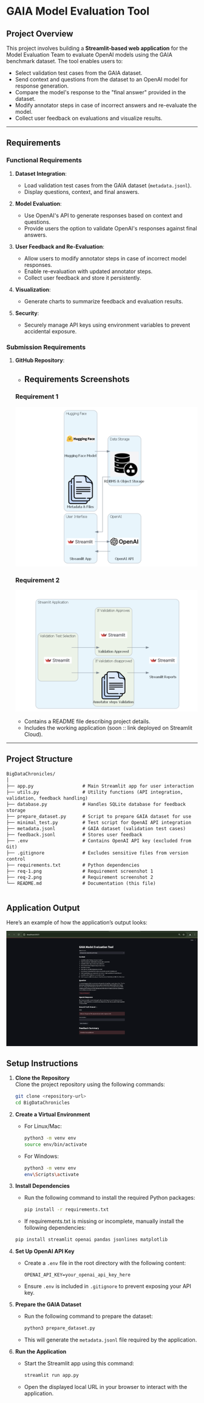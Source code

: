 # GAIA Model Evaluation Tool

## **Project Overview**

This project involves building a **Streamlit-based web application** for the Model Evaluation Team to evaluate OpenAI models using the GAIA benchmark dataset. The tool enables users to:

- Select validation test cases from the GAIA dataset.
- Send context and questions from the dataset to an OpenAI model for response generation.
- Compare the model's response to the "final answer" provided in the dataset.
- Modify annotator steps in case of incorrect answers and re-evaluate the model.
- Collect user feedback on evaluations and visualize results.

---

## **Requirements**

### **Functional Requirements**

1. **Dataset Integration**:

   - Load validation test cases from the GAIA dataset (`metadata.jsonl`).
   - Display questions, context, and final answers.

2. **Model Evaluation**:

   - Use OpenAI's API to generate responses based on context and questions.
   - Provide users the option to validate OpenAI's responses against final answers.

3. **User Feedback and Re-Evaluation**:

   - Allow users to modify annotator steps in case of incorrect model responses.
   - Enable re-evaluation with updated annotator steps.
   - Collect user feedback and store it persistently.

4. **Visualization**:

   - Generate charts to summarize feedback and evaluation results.

5. **Security**:
   - Securely manage API keys using environment variables to prevent accidental exposure.

### **Submission Requirements**

1. **GitHub Repository**:

   - ## **Requirements Screenshots**

   ### Requirement 1

   ![Requirement 1](req-1.png)

   ### Requirement 2

   ![Requirement 2](req-2.png)

   - Contains a README file describing project details.
   - Includes the working application (soon :: link deployed on Streamlit Cloud).

---

## **Project Structure**

```plaintext
BigDataChronicles/
│
├── app.py                  # Main Streamlit app for user interaction
├── utils.py                # Utility functions (API integration, validation, feedback handling)
├── database.py             # Handles SQLite database for feedback storage
├── prepare_dataset.py      # Script to prepare GAIA dataset for use
├── minimal_test.py         # Test script for OpenAI API integration
├── metadata.jsonl          # GAIA dataset (validation test cases)
├── feedback.jsonl          # Stores user feedback
├── .env                    # Contains OpenAI API key (excluded from Git)
├── .gitignore              # Excludes sensitive files from version control
├── requirements.txt        # Python dependencies
├── req-1.png               # Requirement screenshot 1
├── req-2.png               # Requirement screenshot 2
└── README.md               # Documentation (this file)


```

## **Application Output**

Here’s an example of how the application’s output looks:

![Application Output](./output.png)

## **Setup Instructions**

1. **Clone the Repository**  
   Clone the project repository using the following commands:

   ```bash
   git clone <repository-url>
   cd BigDataChronicles

   ```

2. **Create a Virtual Environment**

   - For Linux/Mac:
     ```bash
     python3 -m venv env
     source env/bin/activate
     ```
   - For Windows:
     ```bash
     python3 -m venv env
     env\Scripts\activate
     ```

3. **Install Dependencies**

   - Run the following command to install the required Python packages:
     ```bash
     pip install -r requirements.txt
     ```
   - If requirements.txt is missing or incomplete, manually install the following dependencies:

   ```bash
   pip install streamlit openai pandas jsonlines matplotlib
   ```

4. **Set Up OpenAI API Key**

   - Create a `.env` file in the root directory with the following content:
     ```plaintext
     OPENAI_API_KEY=your_openai_api_key_here
     ```
   - Ensure `.env` is included in `.gitignore` to prevent exposing your API key.

5. **Prepare the GAIA Dataset**

   - Run the following command to prepare the dataset:
     ```bash
     python3 prepare_dataset.py
     ```
   - This will generate the `metadata.jsonl` file required by the application.

6. **Run the Application**
   - Start the Streamlit app using this command:
     ```bash
     streamlit run app.py
     ```
   - Open the displayed local URL in your browser to interact with the application.
